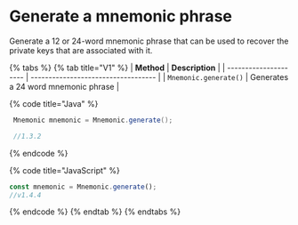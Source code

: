 # Generate a mnemonic phrase

Generate a 12 or 24-word mnemonic phrase that can be used to recover the private keys that are associated with it.

{% tabs %}
{% tab title="V1" %}
| **Method**            | **Description**                     |
| --------------------- | ----------------------------------- |
| `Mnemonic.generate()` | Generates a 24 word mnemonic phrase |

{% code title="Java" %}
```java
 Mnemonic mnemonic = Mnemonic.generate();

 //1.3.2
```
{% endcode %}

{% code title="JavaScript" %}
```javascript
const mnemonic = Mnemonic.generate();
//v1.4.4
```
{% endcode %}
{% endtab %}
{% endtabs %}
